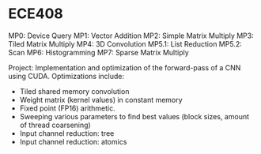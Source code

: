 # ECE408

MP0: Device Query
MP1: Vector Addition
MP2: Simple Matrix Multiply
MP3: Tiled Matrix Multiply
MP4: 3D Convolution
MP5.1: List Reduction
MP5.2: Scan
MP6: Histogramming
MP7: Sparse Matrix Multiply

Project: Implementation and optimization of the forward-pass of a CNN using CUDA. Optimizations include:
* Tiled shared memory convolution
* Weight matrix (kernel values) in constant memory
* Fixed point (FP16) arithmetic.
* Sweeping various parameters to find best values (block sizes, amount of thread coarsening)
* Input channel reduction: tree
* Input channel reduction: atomics
